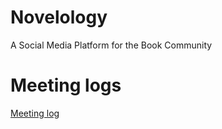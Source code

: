 # Novelology
A Social Media Platform for the Book Community
# Meeting logs
[Meeting log](https://github.com/WSU-4110/Novelology/wiki)
